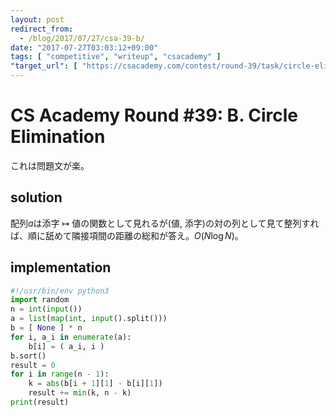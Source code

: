 ```yaml
---
layout: post
redirect_from:
  - /blog/2017/07/27/csa-39-b/
date: "2017-07-27T03:03:12+09:00"
tags: [ "competitive", "writeup", "csacademy" ]
"target_url": [ "https://csacademy.com/contest/round-39/task/circle-elimination/" ]
---
```


# CS Academy Round #39: B. Circle Elimination

これは問題文が楽。

## solution

配列$a$は添字 $\mapsto$ 値の関数として見れるが(値, 添字)の対の列として見て整列すれば、順に舐めて隣接項間の距離の総和が答え。$O(N \log N)$。

## implementation

``` python
#!/usr/bin/env python3
import random
n = int(input())
a = list(map(int, input().split()))
b = [ None ] * n
for i, a_i in enumerate(a):
    b[i] = ( a_i, i )
b.sort()
result = 0
for i in range(n - 1):
    k = abs(b[i + 1][1] - b[i][1])
    result += min(k, n - k)
print(result)
```
